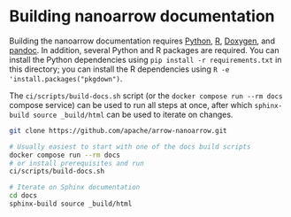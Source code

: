 <!---
  Licensed to the Apache Software Foundation (ASF) under one
  or more contributor license agreements.  See the NOTICE file
  distributed with this work for additional information
  regarding copyright ownership.  The ASF licenses this file
  to you under the Apache License, Version 2.0 (the
  "License"); you may not use this file except in compliance
  with the License.  You may obtain a copy of the License at

    http://www.apache.org/licenses/LICENSE-2.0

  Unless required by applicable law or agreed to in writing,
  software distributed under the License is distributed on an
  "AS IS" BASIS, WITHOUT WARRANTIES OR CONDITIONS OF ANY
  KIND, either express or implied.  See the License for the
  specific language governing permissions and limitations
  under the License.
-->

# Building nanoarrow documentation

Building the nanoarrow documentation requires [Python](https://python.org), [R](https://r-project.org), [Doxygen](https://doxygen.nl), and [pandoc](https://pandoc.org/). In addition, several Python and R packages are required. You can install the Python dependencies using `pip install -r requirements.txt` in this directory; you can install the R dependencies using `R -e 'install.packages("pkgdown")`.

The `ci/scripts/build-docs.sh` script (or the `docker compose run --rm docs` compose service) can be used to run all steps at once, after which `sphinx-build source _build/html` can be used to iterate on changes.

```bash
git clone https://github.com/apache/arrow-nanoarrow.git

# Usually easiest to start with one of the docs build scripts
docker compose run --rm docs
# or install prerequisites and run
ci/scripts/build-docs.sh

# Iterate on Sphinx documentation
cd docs
sphinx-build source _build/html
```
